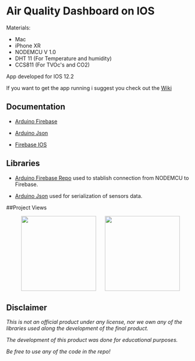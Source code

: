 # Air Quality Dashboard on IOS
  
Materials:

- Mac
- iPhone XR
- NODEMCU V 1.0
- DHT 11 (For Temperature and humidity)
- CCS811 (For TVOc's and CO2)

App developed for IOS 12.2

If you want to get the app running i suggest you check out the [Wiki](https://github.com/damdl96/airQualitySystemIOS/wiki)

## Documentation 

- [Arduino Firebase](https://firebase-arduino.readthedocs.io/en/latest/)

- [Arduino Json](https://arduinojson.org/v6/doc/)

- [Firebase IOS](https://firebase.google.com/docs/ios/setup)

## Libraries

- [Arduino Firebase Repo](https://github.com/FirebaseExtended/firebase-arduino) used to stablish connection from NODEMCU to Firebase.

- [Arduino Json](https://github.com/bblanchon/ArduinoJson) used for serialization of sensors data.

##Project Views

<div align="center">
<img src = "https://user-images.githubusercontent.com/42248810/58344482-6aa62180-7e1b-11e9-9105-15f2267745f6.png" width="200">
&nbsp&nbsp&nbsp&nbsp
<img src = "https://user-images.githubusercontent.com/42248810/58344801-4f87e180-7e1c-11e9-8ab7-71bdd85b112b.png" width="200">
</div>

## Disclaimer

*This is not an official product under any license, nor we own any of the libraries used along the development of the final product.*

*The development of this product was done for educational purposes.* 

*Be free to use any of the code in the repo!* 